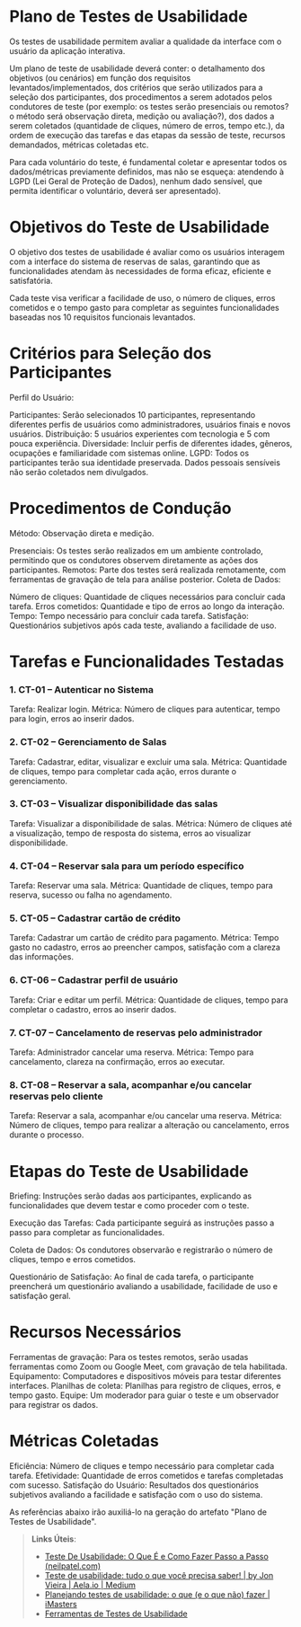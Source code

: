 # Plano de Testes de Usabilidade

Os testes de usabilidade permitem avaliar a qualidade da interface com o usuário da aplicação interativa.

Um plano de teste de usabilidade deverá conter: o detalhamento dos objetivos (ou cenários) em função dos requisitos levantados/implementados, dos critérios que serão utilizados para a seleção dos participantes, dos procedimentos a serem adotados pelos condutores de teste (por exemplo: os testes serão presenciais ou remotos? o método será observação direta, medição ou avaliação?), dos dados a serem coletados (quantidade de cliques, número de erros, tempo etc.), da ordem de execução das tarefas e das etapas da sessão de teste, recursos demandados, métricas coletadas etc.

Para cada voluntário do teste, é fundamental coletar e apresentar todos os dados/métricas previamente definidos, mas não se esqueça: atendendo à LGPD (Lei Geral de Proteção de Dados), nenhum dado sensível, que permita identificar o voluntário, deverá ser apresentado).

# Objetivos do Teste de Usabilidade
O objetivo dos testes de usabilidade é avaliar como os usuários interagem com a interface do sistema de reservas de salas, garantindo que as funcionalidades atendam às necessidades de forma eficaz, eficiente e satisfatória.

Cada teste visa verificar a facilidade de uso, o número de cliques, erros cometidos e o tempo gasto para completar as seguintes funcionalidades baseadas nos 10 requisitos funcionais levantados.

# Critérios para Seleção dos Participantes
Perfil do Usuário:

Participantes: Serão selecionados 10 participantes, representando diferentes perfis de usuários como administradores, usuários finais e novos usuários.
Distribuição: 5 usuários experientes com tecnologia e 5 com pouca experiência.
Diversidade: Incluir perfis de diferentes idades, gêneros, ocupações e familiaridade com sistemas online.
LGPD: Todos os participantes terão sua identidade preservada. Dados pessoais sensíveis não serão coletados nem divulgados.

# Procedimentos de Condução
Método: Observação direta e medição.

Presenciais: Os testes serão realizados em um ambiente controlado, permitindo que os condutores observem diretamente as ações dos participantes.
Remotos: Parte dos testes será realizada remotamente, com ferramentas de gravação de tela para análise posterior.
Coleta de Dados:

Número de cliques: Quantidade de cliques necessários para concluir cada tarefa.
Erros cometidos: Quantidade e tipo de erros ao longo da interação.
Tempo: Tempo necessário para concluir cada tarefa.
Satisfação: Questionários subjetivos após cada teste, avaliando a facilidade de uso.

# Tarefas e Funcionalidades Testadas
### 1. CT-01 – Autenticar no Sistema
Tarefa: Realizar login.
Métrica: Número de cliques para autenticar, tempo para login, erros ao inserir dados.
### 2. CT-02 – Gerenciamento de Salas
Tarefa: Cadastrar, editar, visualizar e excluir uma sala.
Métrica: Quantidade de cliques, tempo para completar cada ação, erros durante o gerenciamento.
### 3. CT-03 – Visualizar disponibilidade das salas
Tarefa: Visualizar a disponibilidade de salas.
Métrica: Número de cliques até a visualização, tempo de resposta do sistema, erros ao visualizar disponibilidade.
### 4. CT-04 – Reservar sala para um período específico
Tarefa: Reservar uma sala.
Métrica: Quantidade de cliques, tempo para reserva, sucesso ou falha no agendamento.
### 5. CT-05 – Cadastrar cartão de crédito
Tarefa: Cadastrar um cartão de crédito para pagamento.
Métrica: Tempo gasto no cadastro, erros ao preencher campos, satisfação com a clareza das informações.
### 6. CT-06 – Cadastrar perfil de usuário
Tarefa: Criar e editar um perfil.
Métrica: Quantidade de cliques, tempo para completar o cadastro, erros ao inserir dados.
### 7. CT-07 – Cancelamento de reservas pelo administrador
Tarefa: Administrador cancelar uma reserva.
Métrica: Tempo para cancelamento, clareza na confirmação, erros ao executar.
### 8. CT-08 – Reservar a sala, acompanhar e/ou cancelar reservas pelo cliente
Tarefa: Reservar a sala, acompanhar e/ou cancelar uma reserva.
Métrica: Número de cliques, tempo para realizar a alteração ou cancelamento, erros durante o processo.

# Etapas do Teste de Usabilidade
Briefing: Instruções serão dadas aos participantes, explicando as funcionalidades que devem testar e como proceder com o teste.

Execução das Tarefas: Cada participante seguirá as instruções passo a passo para completar as funcionalidades.

Coleta de Dados: Os condutores observarão e registrarão o número de cliques, tempo e erros cometidos.

Questionário de Satisfação: Ao final de cada tarefa, o participante preencherá um questionário avaliando a usabilidade, facilidade de uso e satisfação geral.

# Recursos Necessários

Ferramentas de gravação: Para os testes remotos, serão usadas ferramentas como Zoom ou Google Meet, com gravação de tela habilitada.
Equipamento: Computadores e dispositivos móveis para testar diferentes interfaces.
Planilhas de coleta: Planilhas para registro de cliques, erros, e tempo gasto.
Equipe: Um moderador para guiar o teste e um observador para registrar os dados.

# Métricas Coletadas
Eficiência: Número de cliques e tempo necessário para completar cada tarefa.
Efetividade: Quantidade de erros cometidos e tarefas completadas com sucesso.
Satisfação do Usuário: Resultados dos questionários subjetivos avaliando a facilidade e satisfação com o uso do sistema.

As referências abaixo irão auxiliá-lo na geração do artefato "Plano de Testes de Usabilidade".

> **Links Úteis**:
> - [Teste De Usabilidade: O Que É e Como Fazer Passo a Passo (neilpatel.com)](https://neilpatel.com/br/blog/teste-de-usabilidade/)
> - [Teste de usabilidade: tudo o que você precisa saber! | by Jon Vieira | Aela.io | Medium](https://medium.com/aela/teste-de-usabilidade-o-que-voc%C3%AA-precisa-saber-39a36343d9a6/)
> - [Planejando testes de usabilidade: o que (e o que não) fazer | iMasters](https://imasters.com.br/design-ux/planejando-testes-de-usabilidade-o-que-e-o-que-nao-fazer/)
> - [Ferramentas de Testes de Usabilidade](https://www.usability.gov/how-to-and-tools/resources/templates.html)
